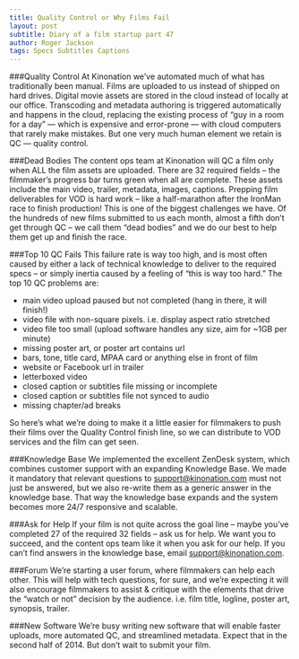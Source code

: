 ```yaml
---
title: Quality Control or Why Films Fail
layout: post
subtitle: Diary of a film startup part 47
author: Roger Jackson
tags: Specs Subtitles Captions
---
```

###Quality Control
At Kinonation we’ve automated much of what has traditionally been manual. Films are uploaded to us instead of shipped on hard drives. Digital movie assets are stored in the cloud instead of locally at our office. Transcoding and metadata authoring is triggered automatically and happens in the cloud, replacing the existing process of “guy in a room for a day” — which is expensive and error-prone — with cloud computers that rarely make mistakes. But one very much human element we retain is QC — quality control.

###Dead Bodies
The content ops team at Kinonation will QC a film only when ALL the film assets are uploaded. There are 32 required fields – the filmmaker’s progress bar turns green when all are complete. These assets include the main video, trailer, metadata, images, captions. Prepping film deliverables for VOD is hard work – like a half-marathon after the IronMan race to finish production! This is one of the biggest challenges we have. Of the hundreds of new films submitted to us each month, almost a fifth don’t get through QC – we call them “dead bodies” and we do our best to help them get up and finish the race.

###Top 10 QC Fails
This failure rate is way too high, and is most often caused by either a lack of technical knowledge to deliver to the required specs – or simply inertia caused by a feeling of “this is way too hard.” The top 10 QC problems are:

* main video upload paused but not completed (hang in there, it will finish!)
* video file with non-square pixels. i.e. display aspect ratio stretched
* video file too small (upload software handles any size, aim for ~1GB per minute)
* missing poster art, or poster art contains url
* bars, tone, title card, MPAA card or anything else in front of film
* website or Facebook url in trailer
* letterboxed video
* closed caption or subtitles file missing or incomplete
* closed caption or subtitles file not synced to audio
* missing chapter/ad breaks

So here’s what we’re doing to make it a little easier for filmmakers to push their films over the Quality Control finish line, so we can distribute to VOD services and the film can get seen.

###Knowledge Base
We implemented the excellent ZenDesk system, which combines customer support with an expanding Knowledge Base. We made it mandatory that relevant questions to support@kinonation.com must not just be answered, but we also re-write them as a generic answer in the knowledge base. That way the knowledge base expands and the system becomes more 24/7 responsive and scalable.

###Ask for Help
If your film is not quite across the goal line – maybe you’ve completed 27 of the required 32 fields – ask us for help. We want you to succeed, and the content ops team like it when you ask for our help. If you can’t find answers in the knowledge base, email support@kinonation.com.

###Forum
We’re starting a user forum, where filmmakers can help each other. This will help with tech questions, for sure, and we’re expecting it will also encourage filmmakers to assist & critique with the elements that drive the “watch or not” decision by the audience. i.e. film title, logline, poster art, synopsis, trailer.

###New Software
We’re busy writing new software that will enable faster uploads, more automated QC, and streamlined metadata. Expect that in the second half of 2014. But don’t wait to submit your film.
